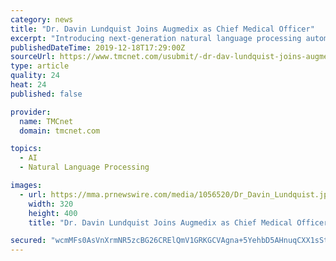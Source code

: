 ```yaml
---
category: news
title: "Dr. Davin Lundquist Joins Augmedix as Chief Medical Officer"
excerpt: "Introducing next-generation natural language processing automation modules into the Augmedix workflow Advancing Augmedix's real-time support systems to prompt doctors to close care gaps and tend to other critical quality initiatives Dr. Lundquist will also be supporting the company's commercial efforts as it expands its footprint among major US ..."
publishedDateTime: 2019-12-18T17:29:00Z
sourceUrl: https://www.tmcnet.com/usubmit/-dr-dav-lundquist-joins-augmedix-as-chief-medical-/2019/12/18/9072018.htm
type: article
quality: 24
heat: 24
published: false

provider:
  name: TMCnet
  domain: tmcnet.com

topics:
  - AI
  - Natural Language Processing

images:
  - url: https://mma.prnewswire.com/media/1056520/Dr_Davin_Lundquist.jpg
    width: 320
    height: 400
    title: "Dr. Davin Lundquist Joins Augmedix as Chief Medical Officer"

secured: "wcmMFs0AsVnXrmNR5zcBG26CRElQmV1GRKGCVAgna+5YehbD5AHnuqCXX1sStjXuJzdLup6LjZoo/Y2o0LCgHNiGTBzAOZcKwRkzoKYjM+Uc1BBqPB8URnW7L+E2LwXvM950ZeiyDuLP8Om+LW9RZyub57ZDVoXE735o+LiD2zEFGfpCDKlV0V08GpSufTDO9agV23/vl7a+ZO6dbBBgQEft0DZOsA+FNifMdl+nsWDByt2CT9j59ij83QvmbWUpRhRaGGGQE0SPZ5Su8WtdZg==;l/3taezwzdsEZSqc70yXPQ=="
---
```


